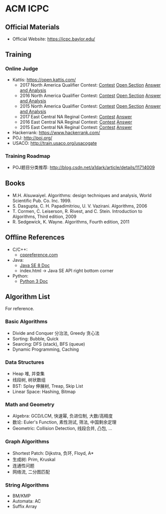 # ACM ICPC

## Official Materials

* Official Website: https://icpc.baylor.edu/

## Training

### Online Judge

* Kattis: https://open.kattis.com/
    * 2017 North America Qualifier Contest: [Contest](https://naq17.kattis.com/problems) [Open Section](https://open.kattis.com/problem-sources/2017%20ICPC%20North%20American%20Qualifier%20Contest) [Answer and Analysis](http://cs.baylor.edu/~hamerly/icpc/qualifier_2017/)
    * 2016 North America Qualifier Contest: [Contest](https://naq16.kattis.com/problems) [Open Section](https://open.kattis.com/problem-sources/2016%20ICPC%20North%20American%20Qualifier%20Contest) [Answer and Analysis](http://cs.baylor.edu/~hamerly/icpc/qualifier_2016/)
    * 2015 North America Qualifier Contest: [Contest](https://naq15.kattis.com/problems) [Open Section](https://open.kattis.com/problem-sources/2015%20ICPC%20North%20American%20Qualifier%20Contest) [Answer and Analysis](http://cs.baylor.edu/~hamerly/icpc/qualifier_2015/)
    * 2017 East Central NA Reginal Contest: [Contest](https://ecna17.kattis.com/problems) [Answer](http://acm-ecna.ysu.edu/PastResults/2017/problemset.html)
    * 2016 East Central NA Reginal Contest: [Contest](https://ecna16.kattis.com/problems) [Answer](http://acm-ecna.ysu.edu/PastResults/2016/problemset.html)
    * 2015 East Central NA Reginal Contest: [Contest](https://ecna15.kattis.com/problems) [Answer](http://acm-ecna.ysu.edu/PastResults/2015/problemset.html)
* Hackerrank: https://www.hackerrank.com/
* POJ: http://poj.org/
* USACO: http://train.usaco.org/usacogate

### Training Roadmap
* POJ题目分类推荐: http://blog.csdn.net/a1dark/article/details/11714009

## Books

* M.H. Alsuwaiyel. Algorithms: design techniques and analysis, World Scientific Pub. Co. Inc. 1999.
* S. Dasgupta, C. H. Papadimitriou, U. V. Vazirani. Algorithms, 2006
* T. Cormen, C. Leiserson, R. Rivest, and C. Stein. Introduction to Algorithms, Third edition, 2009
* R. Sedgewick, K. Wayne. Algorithms, Fourth edition, 2011

## Offline References

* C/C++: 
  * [cppreference.com](http://en.cppreference.com/w/Cppreference:Archives)
* Java:
  * [Java SE 8 Doc](http://www.oracle.com/technetwork/java/javase/documentation/jdk8-doc-downloads-2133158.html)
  * index.html -> Java SE API right bottom corner
* Python:
  * [Python 3 Doc](https://docs.python.org/3/download.html)

## Algorithm List

For reference.

### Basic Algorithms

* Divide and Conquer 分治法, Greedy 贪心法
* Sorting: Bubble, Quick
* Searcing: DFS (stack), BFS (queue)
* Dynamic Programming, Caching

### Data Structures

* Heap 堆, 并查集
* 线段树, 树状数组
* BST: Splay 伸展树, Treap, Skip List
* Linear Space: Hashing, Bitmap

### Math and Geometry

* Algebra: GCD/LCM, 快速幂, 负进位制, 大数/高精度
* 数论: Euler's Function, 素性测试, 筛法, 中国剩余定理
* Geometric: Collision Detection, 线段合并, 凸包, ...

### Graph Algorithms

* Shortest Patch: Dijkstra, 负环, Floyd, A*
* 生成树: Prim, Kruskal
* 连通性问题
* 网络流, 二分图匹配

### String Algorithms

* BM/KMP
* Automata: AC
* Suffix Array

